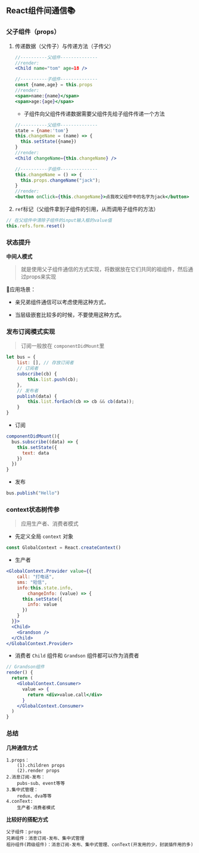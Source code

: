 ## React组件间通信📚

### 父子组件（props）

1. 传递数据（父传子）与传递方法（子传父）

   ```jsx
   //----------父组件--------------
   //render:
   <Child name="tom" age=18 /> 
   
   //----------子组件--------------
   const {name,age} = this.props
   //render:
   <span>name:{name}</span>
   <span>age:{age}</span>
   ```

   * 子组件向父组件传递数据需要父组件先给子组件传递一个方法

   ```jsx
   //----------父组件--------------
   state = {name:'tom'}
   this.changeName = (name) => {
     this.setState({name})
   }
   //render:
   <Child changeName={this.changeName} />
   
   //----------子组件--------------
   this.changeName = () => {
     this.props.changeName("jack");
   }
   //render:
   <button onClick={this.changeName}>点我改父组件中的名字为jack</button>
   ```

2.  `ref`标记（父组件拿到子组件的引用，从而调用子组件的方法）

   ```js
   // 在父组件中清除子组件的input输入框的value值
   this.refs.form.reset()
   ```


### 状态提升

**中间人模式**

> 就是使用父子组件通信的方式实现，将数据放在它们共同的祖组件，然后通过props来实现

📌应用场景：

* 亲兄弟组件通信可以考虑使用这种方式，

* 当层级嵌套比较多的时候，不要使用这种方式。

### 发布订阅模式实现

> 订阅一般放在 `componentDidMount`里

```js
let bus = {
    list: [], // 存放订阅者
    // 订阅者
    subscribe(cb) {
        this.list.push(cb);
    },
    // 发布者
    publish(data) {
        this.list.forEach(cb => cb && cb(data));
    }
}
```

* 订阅

```js
componentDidMount(){
  bus.subscribe((data) => {
    this.setState({
      text: data
    })
  })
}
```

* 发布

```js
bus.publish("Hello")
```

### context状态树传参

> 应用生产者、消费者模式

* 先定义全局 `context` 对象

```js
const GlobalContext = React.createContext()
```

* 生产者

```jsx
<GlobalContext.Provider value={{
    call: "打电话",
    sms: "短信",
    info:this.state.info,
		changeInfo: (value) => {
      this.setState({
        info: value
      })
    }  
  }}>
  <Child>
  	<Grandson />
  </Child>
</GlobalContext.Provider>
```

* 消费者 `Child` 组件和 `Grandson` 组件都可以作为消费者

```jsx
// Grandson组件
render() {
  return (
  	<GlobalContext.Consumer>
      value => {
        return <div>value.call</div>
      }
    </GlobalContext.Consumer>
  )
}
```

### 总结

**几种通信方式**

```
1.props：
	(1).children props
	(2).render props
2.消息订阅-发布：
	pubs-sub、event等等
3.集中式管理：
	redux、dva等等
4.conText:
	生产者-消费者模式
```

**比较好的搭配方式**

```
父子组件：props
兄弟组件：消息订阅-发布、集中式管理
祖孙组件(跨级组件)：消息订阅-发布、集中式管理、conText(开发用的少，封装插件用的多)
```





